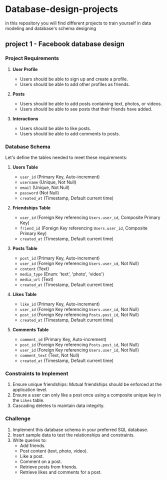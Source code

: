 # Database-design-projects
in this repository you will find different projects to train yourself in data modeling and database's schema designing 
## project 1 - Facebook database design 
### Project Requirements

1. **User Profile**
   - Users should be able to sign up and create a profile.
   - Users should be able to add other profiles as friends.
   
2. **Posts**
   - Users should be able to add posts containing text, photos, or videos.
   - Users should be able to see posts that their friends have added.

3. **Interactions**
   - Users should be able to like posts.
   - Users should be able to add comments to posts.

### Database Schema

Let's define the tables needed to meet these requirements:

1. **Users Table**
   - `user_id` (Primary Key, Auto-increment)
   - `username` (Unique, Not Null)
   - `email` (Unique, Not Null)
   - `password` (Not Null)
   - `created_at` (Timestamp, Default current time)

2. **Friendships Table**
   - `user_id` (Foreign Key referencing `Users.user_id`, Composite Primary Key)
   - `friend_id` (Foreign Key referencing `Users.user_id`, Composite Primary Key)
   - `created_at` (Timestamp, Default current time)

3. **Posts Table**
   - `post_id` (Primary Key, Auto-increment)
   - `user_id` (Foreign Key referencing `Users.user_id`, Not Null)
   - `content` (Text)
   - `media_type` (Enum: 'text', 'photo', 'video')
   - `media_url` (Text)
   - `created_at` (Timestamp, Default current time)

4. **Likes Table**
   - `like_id` (Primary Key, Auto-increment)
   - `user_id` (Foreign Key referencing `Users.user_id`, Not Null)
   - `post_id` (Foreign Key referencing `Posts.post_id`, Not Null)
   - `created_at` (Timestamp, Default current time)

5. **Comments Table**
   - `comment_id` (Primary Key, Auto-increment)
   - `post_id` (Foreign Key referencing `Posts.post_id`, Not Null)
   - `user_id` (Foreign Key referencing `Users.user_id`, Not Null)
   - `comment_text` (Text, Not Null)
   - `created_at` (Timestamp, Default current time)


### Constraints to Implement

1. Ensure unique friendships: Mutual friendships should be enforced at the application level.
2. Ensure a user can only like a post once using a composite unique key in the `Likes` table.
3. Cascading deletes to maintain data integrity.

### Challenge

1. Implement this database schema in your preferred SQL database.
2. Insert sample data to test the relationships and constraints.
3. Write queries to:
   - Add friends.
   - Post content (text, photo, video).
   - Like a post.
   - Comment on a post.
   - Retrieve posts from friends.
   - Retrieve likes and comments for a post.

